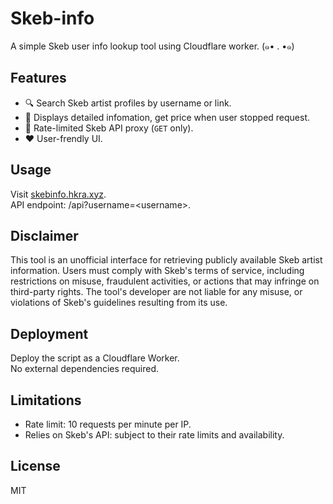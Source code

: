 # Skeb-info
A simple Skeb user info lookup tool using Cloudflare worker. (๑• . •๑)

## Features

- 🔍 Search Skeb artist profiles by username or link.
- 📑 Displays detailed infomation, get price when user stopped request.
- 🔗 Rate-limited Skeb API proxy (`GET` only).
- ❤️ User-frendly UI.

## Usage

Visit [skebinfo.hkra.xyz](https://skebinfo.hkra.xyz/).  
API endpoint: /api?username=<username\>.

## Disclaimer

This tool is an unofficial interface for retrieving publicly available Skeb artist information. Users must comply with Skeb's terms of service, including restrictions on misuse, fraudulent activities, or actions that may infringe on third-party rights. The tool's developer are not liable for any misuse, or violations of Skeb's guidelines resulting from its use.

## Deployment

Deploy the script as a Cloudflare Worker.  
No external dependencies required.

## Limitations

- Rate limit: 10 requests per minute per IP.  
- Relies on Skeb's API: subject to their rate limits and availability.

## License
MIT
